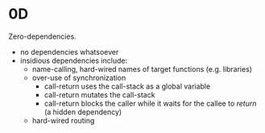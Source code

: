 # 0D
Zero-dependencies.

- no dependencies whatsoever
- insidious dependencies include:
	- name-calling, hard-wired names of target functions (e.g. libraries)
	- over-use of synchronization
		- call-return uses the call-stack as a global variable
		- call-return mutates the call-stack
		- call-return blocks the caller while it waits for the callee to *return* (a hidden dependency)
	- hard-wired routing
